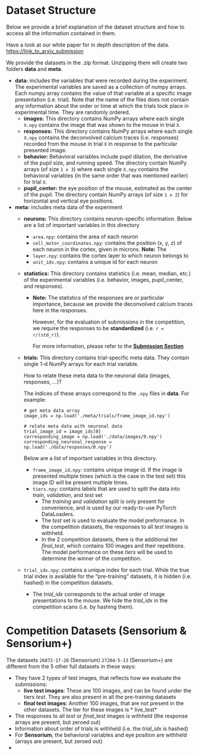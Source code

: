 # Dataset Structure

Below we provide a brief explanation of the dataset structure and how to access all the information contained in them.

Have a look at our white paper for in depth description of the data. [https://link_to_arxiv_submission](https://gin.g-node.org/cajal/Sensorium2022)

We provide the datasets in the .zip format. Unzipping them will create two folders **data** and **meta**.

- **data:** includes the variables that were recorded during the experiment. The experimental variables are saved as a collection of numpy arrays. Each numpy array contains the value of that variable at a specific image presentation (i.e. trial). Note that the name of the files does not contain any information about the order or time at which the trials took place in experimental time. They are randomly ordered.
  - **images:** This directory contains NumPy arrays where each single `X.npy` contains the image that was shown to the mouse in trial `X`.
  - **responses:** This directory contains NumPy arrays where each single `X.npy` contains the deconvolved calcium traces (i.e. responses) recorded from the mouse in trial `X` in response to the particular presented image.
  - **behavior:** Behavioral variables include pupil dilation, the derivative of the pupil size, and running speed. The directory contain NumPy arrays (of size `1 x 3`) where each single `X.npy` contains the behavioral variables (in the same order that was mentioned earlier) for trial `X`.
  - **pupil_center:** the eye position of the mouse, estimated as the center of the pupil. The directory contain NumPy arrays (of size `1 x 2`) for horizontal and vertical eye positions.
- **meta:** includes meta data of the experiment
    - **neurons:** This directory contains neuron-specific information. Below are a list of important variables in this directory
        - `area.npy`: contains the area of each neuron
        - `cell_motor_coordinates.npy`: contains the position (x, y, z) of each neuron in the cortex, given in microns. **Note:** The
        - `layer.npy`: contains the cortex layer to which neuron belongs to
        - `unit_ids.npy`: contains a unique id for each neuron
    - **statistics:** This directory contains statistics (i.e. mean, median, etc.) of the experimental variables (i.e. behavior, images, pupil_center, and responses).
      - **Note:** The statistics of the responses are or particular importance, because we provide the deconvolved calcium traces here in the responses.
      
        However, for the evaluation of submissions in the competition, we require the responses to be **standardized** (i.e. `r = r/(std_r)`).
        
        For more information, please refer to the [**Submission Section**](../submission_tutorial/)
    - **trials:** This directory contains trial-specific meta data. 
        They contain single 1-d NumPy arrays for each trial variable. 
        
        How to relate these meta data to the neuronal data (images, responses, ...)?
        
        The indices of these arrays correspond to the `.npy` files in **data**. For example:
        ``` 
      # get meta data array
      image_ids = np.load('./meta/trials/frame_image_id.npy')
      
      # relate meta data with neuronal data
      trial_image_id = image_ids[0]
      corresponding_image = np.load('./data/images/0.npy')
      corresponding_neuronal_response = np.load('./data/responses/0.npy')
        ```

        Below are a list of important variables in this directory.
        - `frame_image_id.npy`: contains unique image id. If the image is presented multiple times (which is the case in the test set) this image ID will be present multiple times.
        - `tiers.npy`: contains labels that are used to split the data into *train*, *validation*, and *test* set
          - The *training* and *validation* split is only present for convenience, and is used by our ready-to-use PyTorch DataLoaders.
          - The *test* set is used to evaluate the model preformance. In the competition datasets, the responses to all *test* images is withheld.
          - In the 2 competition datasets, there is the additional tier *final_test*, which contains 100 images and their repetitions. The model performance on these *tiers* will be used to determine the winner of the competition. 

    - `trial_idx.npy`: contains a unique index for each trial. While the true trial index is available for the “pre-training” datasets, it is hidden (i.e. hashed) in the competition datasets. 
      - The *trial_idx* corresponds to the actual order of image presentations to the mouse. We hide the *trial_idx* in the competition scans (i.e. by hashing them).


# Competition Datasets (Sensorium & Sensorium+)

The datasets `26872-17-20` (Sensorium) `27204-5-13` (Sensorium+) are different from the 5 other full datasets in these ways:

- They have 2 types of test images, that reflects how we evaluate the submissions:
  - **live test images**: These are 100 images, and can be found under the tiers *test*. They are also present in all the pre-training datasets
  - **final test images**: Another 100 images, that are not present in the other datasets. The tier for these images is * live_test* 
- The responses to all *test* or *final_test* images is withheld (the response arrays are present, but zeroed out)
- Information about order of trials is withheld (i.e. the *trial_idx* is hashed)
- For **Sensorium**, the behavioral variables and eye position are withheld (arrays are present, but zeroed out)
- 
